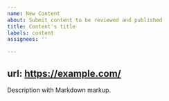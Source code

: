 ```yaml
---
name: New Content
about: Submit content to be reviewed and published
title: Content's title
labels: content
assignees: ''

---
```


url: https://example.com/
---
Description with Markdown markup.
